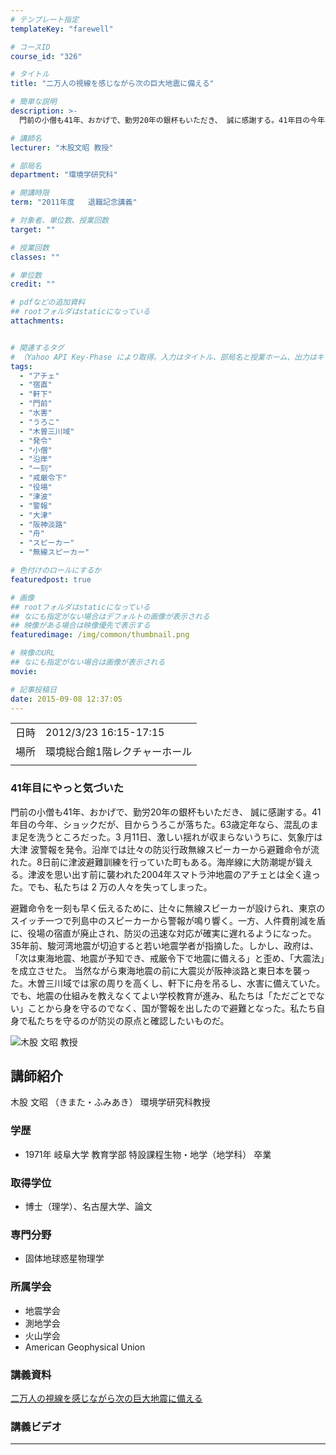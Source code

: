 ```yaml
---
# テンプレート指定
templateKey: "farewell"

# コースID
course_id: "326"

# タイトル
title: "二万人の視線を感じながら次の巨大地震に備える"

# 簡単な説明
description: >-
  門前の小僧も41年、おかげで、勤労20年の銀杯もいただき、 誠に感謝する。41年目の今年、ショックだが、目からうろこが落ちた。63歳定年なら、混乱のまま足を洗うところだった。3 月11日、激しい揺れが収まらないうちに、気象庁は大津 波警報を発令。沿岸では辻々の防災行政無線スピーカーから避難命令が流れた。8日前に津波避難訓練を行っていた町もある。海岸線に大防潮堤が聳える。津波を思い出す前に襲われ ....

# 講師名
lecturer: "木股文昭 教授"

# 部局名
department: "環境学研究科"

# 開講時限
term: "2011年度	退職記念講義"

# 対象者、単位数、授業回数
target: ""

# 授業回数
classes: ""

# 単位数
credit: ""

# pdfなどの追加資料
## rootフォルダはstaticになっている
attachments:


# 関連するタグ
# （Yahoo API Key-Phase により取得。入力はタイトル、部局名と授業ホーム、出力はキーフレーズ（tags））
tags:
  - "アチェ"
  - "宿直"
  - "軒下"
  - "門前"
  - "水害"
  - "うろこ"
  - "木曽三川域"
  - "発令"
  - "小僧"
  - "沿岸"
  - "一刻"
  - "戒厳令下"
  - "役場"
  - "津波"
  - "警報"
  - "大津"
  - "阪神淡路"
  - "舟"
  - "スピーカー"
  - "無線スピーカー"

# 色付けのロールにするか
featuredpost: true

# 画像
## rootフォルダはstaticになっている
## なにも指定がない場合はデフォルトの画像が表示される
## 映像がある場合は映像優先で表示する
featuredimage: /img/common/thumbnail.png

# 映像のURL
## なにも指定がない場合は画像が表示される
movie: 

# 記事投稿日
date: 2015-09-08 12:37:05
---
```


|   |   |
|---|---|
| 日時 | 2012/3/23  16:15-17:15 |
| 場所 | 環境総合館1階レクチャーホール |
|   |   |


### 41年目にやっと気づいた

門前の小僧も41年、おかげで、勤労20年の銀杯もいただき、 誠に感謝する。41年目の今年、ショックだが、目からうろこが落ちた。63歳定年なら、混乱のまま足を洗うところだった。3 月11日、激しい揺れが収まらないうちに、気象庁は大津 波警報を発令。沿岸では辻々の防災行政無線スピーカーから避難命令が流れた。8日前に津波避難訓練を行っていた町もある。海岸線に大防潮堤が聳える。津波を思い出す前に襲われた2004年スマトラ沖地震のアチェとは全く違った。でも、私たちは 2 万の人々を失ってしまった。

避難命令を一刻も早く伝えるために、辻々に無線スピーカーが設けられ、東京のスイッチ一つで列島中のスピーカーから警報が鳴り響く。一方、人件費削減を盾に、役場の宿直が廃止され、防災の迅速な対応が確実に遅れるようになった。35年前、駿河湾地震が切迫すると若い地震学者が指摘した。しかし、政府は、「次は東海地震、地震が予知でき、戒厳令下で地震に備える」と歪め、「大震法」を成立させた。 当然ながら東海地震の前に大震災が阪神淡路と東日本を襲っ た。木曽三川域では家の周りを高くし、軒下に舟を吊るし、水害に備えていた。でも、地震の仕組みを教えなくてよい学校教育が進み、私たちは「ただごとでない」ことから身を守るのでなく、国が警報を出したので避難となった。私たち自身で私たちを守るのが防災の原点と確認したいものだ。



![木股 文昭 教授](https://ocw.nagoya-u.jp/files/326/s_kimata.png) 
## 講師紹介

木股 文昭 （きまた・ふみあき） 環境学研究科教授

### 学歴

* 1971年 岐阜大学 教育学部 特設課程生物・地学（地学科） 卒業

### 取得学位

* 博士（理学）、名古屋大学、論文

### 専門分野

* 固体地球惑星物理学

### 所属学会

* 地震学会
* 測地学会
* 火山学会
* American Geophysical Union


### 講義資料

[二万人の視線を感じながら次の巨大地震に備える](https://ocw.nagoya-u.jp/files/326/H23kimata_lastlecture_materials_kai.pdf) 


### 講義ビデオ


-----